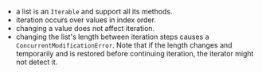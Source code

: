 - a list is an `Iterable` and support all its methods.
- iteration occurs over values in index order.
- changing a value does not affect iteration.
- changing the list's length between iteration steps causes a `ConcurrentModificationError`. Note that if the length changes and temporarily and is restored before continuing iteration, the iterator might not detect it. 
